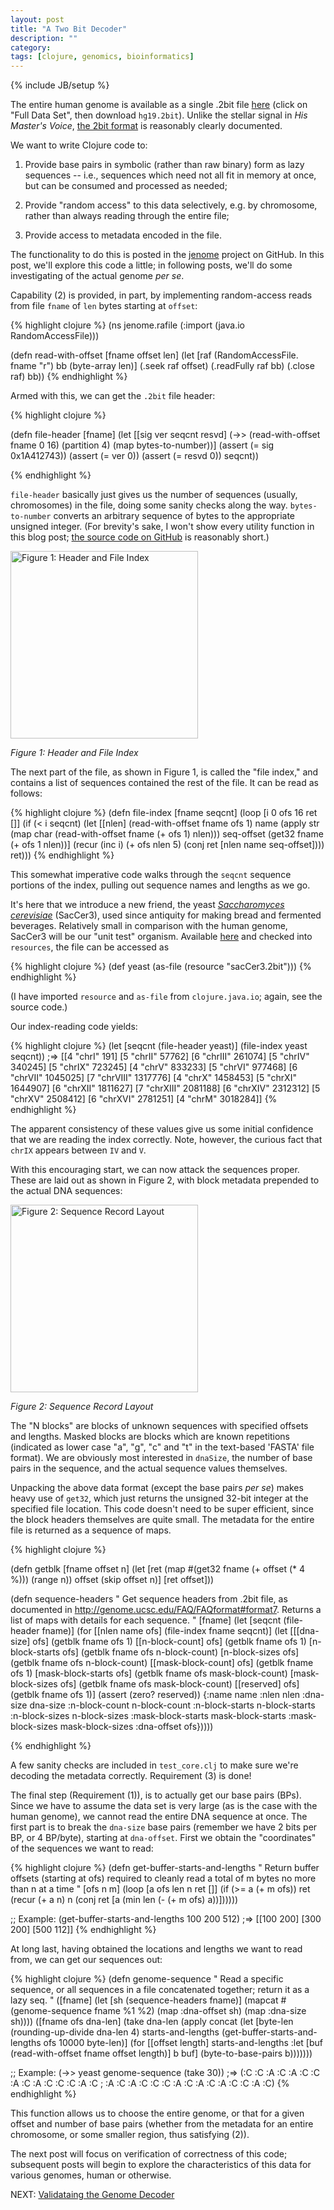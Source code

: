 ```yaml
---
layout: post
title: "A Two Bit Decoder"
description: ""
category: 
tags: [clojure, genomics, bioinformatics]
---
```

{% include JB/setup %}


The entire human genome is available as a single .2bit file
[here](http://hgdownload.cse.ucsc.edu/downloads.html#human) (click on
"Full Data Set", then download `hg19.2bit`). Unlike the stellar signal
in *His Master's Voice*, [the 2bit
format](http://genome.ucsc.edu/FAQ/FAQformat#format7) is reasonably
clearly documented. 

We want to write Clojure code to:

1. Provide base pairs in symbolic (rather than raw binary) form as
lazy sequences -- i.e., sequences which need not all fit in memory at
once, but can be consumed and processed as needed;

2. Provide "random access" to this data selectively, e.g. by
chromosome, rather than always reading through the entire file;

3. Provide access to metadata encoded in the file.
 
The functionality to do this is posted in the
[jenome](https://github.com/eigenhombre/jenome) project on GitHub. In
this post, we'll explore this code a little; in following posts, we'll
do some investigating of the actual genome *per se*.

Capability (2) is provided, in part, by implementing random-access
reads from file `fname` of `len` bytes starting at `offset`:

{% highlight clojure %}
(ns jenome.rafile
  (:import (java.io RandomAccessFile)))

(defn read-with-offset [fname offset len]
  (let [raf (RandomAccessFile. fname "r")
        bb (byte-array len)]
    (.seek raf offset)
    (.readFully raf bb)
    (.close raf)
    bb))
{% endhighlight %}

Armed with this, we can get the `.2bit` file header:

{% highlight clojure %}

(defn file-header [fname]
  (let [[sig ver seqcnt resvd] (->> (read-with-offset fname 0 16)
                                    (partition 4)
                                    (map bytes-to-number))]
    (assert (= sig 0x1A412743))
    (assert (= ver 0))
    (assert (= resvd 0))
    seqcnt))

{% endhighlight %}

`file-header` basically just gives us the number of sequences
(usually, chromosomes) in the file, doing some sanity checks along the
way. `bytes-to-number` converts an arbitrary sequence of bytes to the
appropriate unsigned integer. (For brevity's sake, I won't show every
utility function in this blog post; [the source code on
GitHub](https://github.com/eigenhombre/jenome/blob/master/src/jenome/core.clj) is reasonably short.)

<img alt='Figure 1: Header and File Index' src='/images/2bitfig1.png' width="300"/>
<p><em>Figure 1: Header and File Index</em></p>

The next part of the file, as shown in Figure 1, is called the "file index," and contains a
list of sequences contained the rest of the file.  It can be read as follows:

{% highlight clojure %}
(defn file-index [fname seqcnt]
  (loop [i 0
         ofs 16
         ret []]
    (if (< i seqcnt)
      (let [[nlen] (read-with-offset fname ofs 1)
            name (apply str (map char (read-with-offset fname 
                                                        (+ ofs 1) nlen)))
            seq-offset (get32 fname (+ ofs 1 nlen))]
        (recur (inc i) (+ ofs nlen 5) (conj ret [nlen name seq-offset])))
      ret)))
{% endhighlight %}

This somewhat imperative code walks through the `seqcnt` sequence
portions of the index, pulling out sequence names and lengths as we
go.

It's here that we introduce a new friend, the yeast [*Saccharomyces
cerevisiae*](http://en.wikipedia.org/wiki/Saccharomyces_cerevisiae)
(SacCer3), used since antiquity for making bread and fermented
beverages. Relatively small in comparison with the human genome,
SacCer3 will be our "unit test" organism. Available
[here](http://hgdownload-test.cse.ucsc.edu/goldenPath/sacCer3/bigZips/)
and checked into `resources`, the file can be accessed as

{% highlight clojure %}
(def yeast
   (as-file (resource "sacCer3.2bit")))
{% endhighlight %}

(I have imported `resource` and `as-file` from `clojure.java.io`; again, see the source code.)

Our index-reading code yields:

{% highlight clojure %}
  (let [seqcnt (file-header yeast)]
    (file-index yeast seqcnt))
  ;=>
[[4 "chrI" 191]
 [5 "chrII" 57762]
 [6 "chrIII" 261074]
 [5 "chrIV" 340245]
 [5 "chrIX" 723245]
 [4 "chrV" 833233]
 [5 "chrVI" 977468]
 [6 "chrVII" 1045025]
 [7 "chrVIII" 1317776]
 [4 "chrX" 1458453]
 [5 "chrXI" 1644907]
 [6 "chrXII" 1811627]
 [7 "chrXIII" 2081188]
 [6 "chrXIV" 2312312]
 [5 "chrXV" 2508412]
 [6 "chrXVI" 2781251]
 [4 "chrM" 3018284]]
{% endhighlight %}

The apparent consistency of these values give us some
initial confidence that we are reading the index correctly. Note,
however, the curious fact that `chrIX` appears between `IV` and `V`.

With this encouraging start, we can now attack the sequences proper.
These are laid out as shown in Figure 2, with block metadata prepended to
the actual DNA sequences:

<img alt='Figure 2: Sequence Record Layout' src='/images/2bitfig2.png' width="300"/>
<p><em>Figure 2: Sequence Record Layout</em></p>

The "N blocks" are blocks of unknown sequences with specified offsets
and lengths. Masked blocks are blocks which are known repetitions
(indicated as lower case "a", "g", "c" and "t" in the text-based
'FASTA' file format). We are obviously most interested in `dnaSize`,
the number of base pairs in the sequence, and the actual sequence
values themselves.

Unpacking the above data format (except the base pairs *per se*)
makes heavy use of `get32`, which just returns the unsigned 32-bit
integer at the specified file location. This code doesn't need to be
super efficient, since the block headers themselves are quite small. The
metadata for the entire file is returned as a sequence of maps.

{% highlight clojure %}

(defn getblk [fname offset n]
  (let [ret (map #(get32 fname (+ offset (* 4 %))) (range n))
        offset (skip offset n)]
    [ret offset]))


(defn sequence-headers
  "
  Get sequence headers from .2bit file, as documented in
  http://genome.ucsc.edu/FAQ/FAQformat#format7. Returns a list of maps
  with details for each sequence.
  "
  [fname]
  (let [seqcnt (file-header fname)]
    (for [[nlen name ofs] (file-index fname seqcnt)]
      (let [[[dna-size]         ofs] (getblk fname ofs 1)
            [[n-block-count]    ofs] (getblk fname ofs 1)
            [n-block-starts     ofs] (getblk fname ofs n-block-count)
            [n-block-sizes      ofs] (getblk fname ofs n-block-count)
            [[mask-block-count] ofs] (getblk fname ofs 1)
            [mask-block-starts  ofs] (getblk fname ofs mask-block-count)
            [mask-block-sizes   ofs] (getblk fname ofs mask-block-count)
            [[reserved]         ofs] (getblk fname ofs 1)]
        (assert (zero? reserved))
        {:name name
         :nlen nlen
         :dna-size dna-size
         :n-block-count n-block-count
         :n-block-starts n-block-starts
         :n-block-sizes n-block-sizes
         :mask-block-starts mask-block-starts
         :mask-block-sizes mask-block-sizes
         :dna-offset ofs}))))

{% endhighlight %}

A few sanity checks are included in `test_core.clj` to make sure we're
decoding the metadata correctly.  Requirement (3) is done!

The final step (Requirement (1)), is to actually get our base pairs (BPs).
Since we have to assume the data set is very large (as is the case
with the human genome), we cannot read the entire DNA sequence at
once. The first part is to break the `dna-size` base pairs (remember
we have 2 bits per BP, or 4 BP/byte), starting at `dna-offset`. First
we obtain the "coordinates" of the sequences we want to read:

{% highlight clojure %}
(defn get-buffer-starts-and-lengths 
  "
  Return buffer offsets (starting at ofs) required to cleanly read a
  total of m bytes no more than n at a time
  "
  [ofs n m]
  (loop [a ofs
         len n
         ret []]
    (if (>= a (+ m ofs))
      ret
      (recur (+ a n)
             n
             (conj ret [a (min len (- (+ m ofs) a))])))))

;; Example:
(get-buffer-starts-and-lengths 100 200 512)
;=> [[100 200] [300 200] [500 112]]
{% endhighlight %}

At long last, having obtained the locations and lengths we want to
read from, we can get our sequences out:

{% highlight clojure %}
(defn genome-sequence
  "
  Read a specific sequence, or all sequences in a file concatenated
  together; return it as a lazy seq.
  "
  ([fname]
     (let [sh (sequence-headers fname)]
       (mapcat #(genome-sequence fname %1 %2)
               (map :dna-offset sh)
               (map :dna-size sh))))
  ([fname ofs dna-len]
     (take dna-len
           (apply concat
                  (let [byte-len (rounding-up-divide dna-len 4)
                        starts-and-lengths (get-buffer-starts-and-lengths
                                              ofs 10000 byte-len)]
                    (for [[offset length] starts-and-lengths
                          :let [buf (read-with-offset fname offset length)]
                          b buf]
                      (byte-to-base-pairs b)))))))

;; Example:
 (->> yeast
      genome-sequence
      (take 30))
;=> (:C :C :A :C :A :C :C :A :C :A :C :C :C :A :C
;    :A :C :A :C :C :C :A :C :A :C :A :C :C :A :C)
{% endhighlight %}

This function allows us to choose the entire genome, or that for a
given offset and number of base pairs (whether from the metadata for
an entire chromosome, or some smaller region, thus satisfying (2)).

The next post will focus on verification of correctness of this code;
subsequent posts will begin to explore the characteristics of this
data for various genomes, human or otherwise.

NEXT: [Validataing the Genome Decoder](/2013/07/07/validating-the-genome-decoder/)
